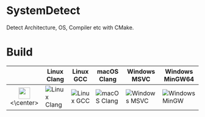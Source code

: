 # SystemDetect

Detect Architecture, OS, Compiler etc with CMake.

# Build

|                   | Linux Clang       | Linux GCC         | macOS Clang       | Windows MSVC      | Windows MinGW64      |
|-------------------|-------------------|-------------------|-------------------|-------------------|----------------------|
|<center><img src="https://github.githubassets.com/images/modules/logos_page/GitHub-Mark.png" width="30" height="30"><\center>| ![Linux Clang](https://github.com/flagarde/SystemDetect/workflows/Linux%20Clang/badge.svg) | ![Linux GCC](https://github.com/flagarde/SystemDetect/workflows/Linux%20GCC/badge.svg) | ![macOS Clang](https://github.com/flagarde/SystemDetect/workflows/macOS/badge.svg) | ![Windows MSVC](https://github.com/flagarde/SystemDetect/workflows/Windows%20MSVC/badge.svg)  | ![Windows MinGW](https://github.com/flagarde/SystemDetect/workflows/Windows%20MinGW/badge.svg) |
